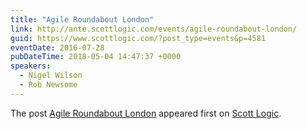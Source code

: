 ```yaml
---
title: "Agile Roundabout London"
link: http://ante.scottlogic.com/events/agile-roundabout-london/
guid: https://www.scottlogic.com/?post_type=events&p=4581
eventDate: 2016-07-28
pubDateTime: 2018-05-04 14:47:37 +0000
speakers:
  - Nigel Wilson
  - Rob Newsome
---
```


<p>The post <a rel="nofollow" href="http://ante.scottlogic.com/events/agile-roundabout-london/">Agile Roundabout London</a> appeared first on <a rel="nofollow" href="http://ante.scottlogic.com">Scott Logic</a>.</p>